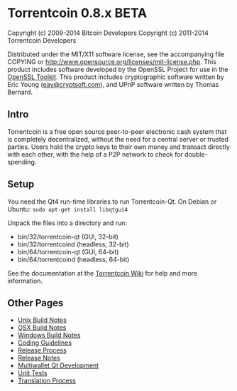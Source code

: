 Torrentcoin 0.8.x BETA
====================

Copyright (c) 2009-2014 Bitcoin Developers
Copyright (c) 2011-2014 Torrentcoin Developers

Distributed under the MIT/X11 software license, see the accompanying
file COPYING or http://www.opensource.org/licenses/mit-license.php.
This product includes software developed by the OpenSSL Project for use in the [OpenSSL Toolkit](http://www.openssl.org/). This product includes
cryptographic software written by Eric Young ([eay@cryptsoft.com](mailto:eay@cryptsoft.com)), and UPnP software written by Thomas Bernard.


Intro
---------------------
Torrentcoin is a free open source peer-to-peer electronic cash system that is
completely decentralized, without the need for a central server or trusted
parties.  Users hold the crypto keys to their own money and transact directly
with each other, with the help of a P2P network to check for double-spending.


Setup
---------------------
You need the Qt4 run-time libraries to run Torrentcoin-Qt. On Debian or Ubuntu:
	`sudo apt-get install libqtgui4`

Unpack the files into a directory and run:

- bin/32/torrentcoin-qt (GUI, 32-bit)
- bin/32/torrentcoind (headless, 32-bit)
- bin/64/torrentcoin-qt (GUI, 64-bit)
- bin/64/torrentcoind (headless, 64-bit)

See the documentation at the [Torrentcoin Wiki](http://torrentcoin.info)
for help and more information.


Other Pages
---------------------
- [Unix Build Notes](build-unix.md)
- [OSX Build Notes](build-osx.md)
- [Windows Build Notes](build-msw.md)
- [Coding Guidelines](coding.md)
- [Release Process](release-process.md)
- [Release Notes](release-notes.md)
- [Multiwallet Qt Development](multiwallet-qt.md)
- [Unit Tests](unit-tests.md)
- [Translation Process](translation_process.md)

